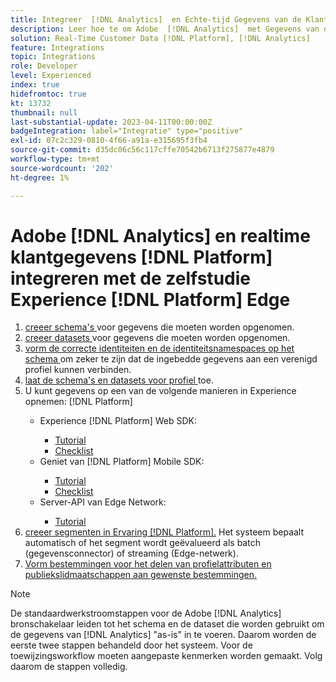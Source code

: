```yaml
---
title: Integreer  [!DNL Analytics]  en Echte-tijd Gegevens van de Klant  [!DNL Platform]  met de ervaring  [!DNL Platform]  zelfstudie van Edge
description: Leer hoe te om Adobe  [!DNL Analytics]  met Gegevens van de Klant in real time  [!DNL Platform]  te integreren gebruikend AEP Web SDK, AEP Mobiele SDK, of de Server API van de Edge Network.
solution: Real-Time Customer Data [!DNL Platform], [!DNL Analytics]
feature: Integrations
topic: Integrations
role: Developer
level: Experienced
index: true
hidefromtoc: true
kt: 13732
thumbnail: null
last-substantial-update: 2023-04-11T00:00:00Z
badgeIntegration: label="Integratie" type="positive"
exl-id: 07c2c329-0810-4f66-a91a-e315695f3fb4
source-git-commit: d35dc06c56c117cffe70542b6713f275877e4879
workflow-type: tm+mt
source-wordcount: '202'
ht-degree: 1%

---
```


# Adobe [!DNL Analytics] en realtime klantgegevens [!DNL Platform] integreren met de zelfstudie Experience [!DNL Platform] Edge

<ol>
    <li><a href="https://experienceleague.adobe.com/nl?lang=en#dashboard/learning" _target="_blank" rel="noopener noreferrer"> creeer schema's </a> voor gegevens die moeten worden opgenomen.</li>
    <li><a href="https://experienceleague.adobe.com/docs/platform-learn/tutorials/data-ingestion/create-datasets-and-ingest-data.html?lang=nl-NL" _target="_blank" rel="noopener noreferrer"> creeer datasets </a> voor gegevens die moeten worden opgenomen.</a></li>
    <li><a href="https://experienceleague.adobe.com/docs/platform-learn/tutorials/identities/label-ingest-and-verify-identity-data.html?lang=nl-NL" _target="_blank" rel="noopener noreferrer"> vorm de correcte identiteiten en de identiteitsnamespaces op het schema </a> om zeker te zijn dat de ingebedde gegevens aan een verenigd profiel kunnen verbinden.</li>
    <li><a href="https://experienceleague.adobe.com/docs/platform-learn/tutorials/profiles/bring-data-into-the-real-time-customer-profile.html?lang=nl-NL" _target="_blank" rel="noopener noreferrer"> laat de schema's en datasets voor profiel </a> toe.</li>
    <li>U kunt gegevens op een van de volgende manieren in Experience opnemen: [!DNL Platform]</li>
        <ul>
           <li>Experience [!DNL Platform] Web SDK:</li>
                <ul>
                    <li><a href="https://experienceleague.adobe.com/docs/platform-learn/implement-web-sdk/overview.html?lang=nl-NL" _target="_blank" rel="noopener noreferrer">Tutorial</a></li>
                    <li><a href="https://experienceleague.adobe.com/docs/analytics/implementation/aep-edge/web-sdk/overview.html?lang=nl-NL" _target="_blank" rel="noopener noreferrer">Checklist</a></li>
                </ul>
            <li>Geniet van [!DNL Platform] Mobile SDK:</li>
                <ul>
                    <li><a href="https://experienceleague.adobe.com/docs/platform-learn/data-collection/mobile-sdk/create-mobile-properties.html?lang=nl-NL" _target="_blank" rel="noopener noreferrer">Tutorial</a></li>
                    <li><a href="https://experienceleague.adobe.com/docs/analytics/implementation/aep-edge/mobile-sdk/overview.html?lang=nl-NL" _target="_blank" rel="noopener noreferrer">Checklist</a></li>
                </ul></li>
            <li>Server-API van Edge Network:</li>
                <ul>
                    <li><a href="https://experienceleague.adobe.com/docs/experience-platform/edge-network-server-api/interacting-other-adobe-solutions/interacting-adobe-analytics.html?lang=nl-NL" _target="_blank" rel="noopener noreferrer">Tutorial</a></li>
                </ul>
       </ul>
    <li><a href="https://experienceleague.adobe.com/docs/platform-learn/tutorials/segments/create-segments.html?lang=nl-NL" _target="_blank" rel="noopener noreferrer"> creeer segmenten in Ervaring [!DNL Platform].</a> Het systeem bepaalt automatisch of het segment wordt geëvalueerd als batch (gegevensconnector) of streaming (Edge-netwerk).</li>
    <li><a href="https://experienceleague.adobe.com/docs/platform-learn/tutorials/destinations/create-destinations-and-activate-data.html?lang=nl-NL" _target="_blank" rel="noopener noreferrer">Vorm bestemmingen voor het delen van profielattributen en publiekslidmaatschappen aan gewenste bestemmingen.</a></li>
</ol>

>[!NOTE]
>
>De standaardwerkstroomstappen voor de Adobe [!DNL Analytics] bronschakelaar leiden tot het schema en de dataset die worden gebruikt om de gegevens van [!DNL Analytics] &quot;as-is&quot; in te voeren. Daarom worden de eerste twee stappen behandeld door het systeem. Voor de toewijzingsworkflow moeten aangepaste kenmerken worden gemaakt. Volg daarom de stappen volledig.
